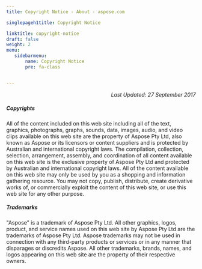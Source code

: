 ```yaml
---
title: Copyright Notice - About - aspose.com

singlepageh1title: Copyright Notice

linktitle: copyright-notice
draft: false
weight: 2
menu:
   sidebarmenu: 
       name: Copyright Notice
       pre: fa-class


---
```



<div class="box1">
<p style="text-align: right;"><em>Last Updated: </em><i>27 September 2017</i></p>
<h5>Copyrights</h5>
<p>All of the content included on this web site including all of the text, graphics, photographs, graphs, sounds, data, images, audio, and video clips available on this web site are the property of Aspose Pty Ltd, also known as Aspose or its licensors or content suppliers and is protected by Australian and international copyright laws. The compilation, collection, selection, arrangement, assembly, and coordination of all content available on this web site is the exclusive property of Aspose Pty Ltd and protected by Australian and international copyright laws. All of the content available on this web site may only be used by you as a shopping and information gathering resource. You may not copy, publish, distribute, create derivative works of, or commercially exploit the content of this web site, or use this web site for any other purpose.</p>
</div>
<div class="box1">
<h5>Trademarks</h5>
<p>"Aspose" is a trademark of Aspose Pty Ltd. All other graphics, logos, product, and service names used on this web site by Aspose Pty Ltd are the trademarks of Aspose Pty Ltd. Aspose trademarks may not be used in connection with any third-party products or services or in any manner that disparages or discredits Aspose. All other trademarks, brands, names, and logos appearing on this web site are the property of their respective owners.</p>
</div>
